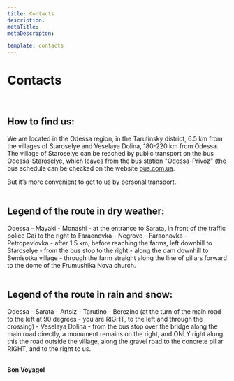 ```yaml
---
title: Contacts
description:
metaTitle:
metaDescripton:

template: contacts
---
```


# Contacts

<br />

## How to find us:

We are located in the Odessa region, in the Tarutinsky district, 6.5 km from the villages of Staroselye and Veselaya Dolina, 180-220 km from Odessa. The village of Staroselye can be reached by public transport on the bus Odessa-Staroselye, which leaves from the bus station "Odessa-Privoz" (the bus schedule can be checked on the website [bus.com.ua](http://bus.com.ua/).

But it’s more convenient to get to us by personal transport.  
<br />

## Legend of the route in dry weather:

Odessa - Mayaki - Monashi - at the entrance to Sarata, in front of the traffic police Gai to the right to Faraonovka - Negrovo - Faraonovka - Petropavlovka - after 1.5 km, before reaching the farms, left downhill to Staroselye - from the bus stop to the right - along the dam downhill to Semisotka village - through the farm straight along the line of pillars forward to the dome of the Frumushika Nova church.  
<br />

## Legend of the route in rain and snow:

Odessa - Sarata - Artsiz - Tarutino - Berezino (at the turn of the main road to the left at 90 degrees - you are RIGHT, to the left and through the crossing) - Veselaya Dolina - from the bus stop over the bridge along the main road directly, a monument remains on the right, and ONLY right along this the road outside the village, along the gravel road to the concrete pillar RIGHT, and to the right to us.  
<br />

**Bon Voyage!**
